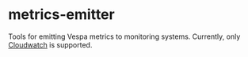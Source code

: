 # metrics-emitter

Tools for emitting Vespa metrics to monitoring systems. Currently, only [Cloudwatch][1] is supported.

[1]: ./cloudwatch
